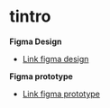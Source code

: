 # tintro

**Figma Design**

- [Link figma design](<https://www.figma.com/file/RtPmWFFU422YKSJvuaeRiu/Untitled-(Copy)?node-id=0%3A1>)

**Figma prototype**

- [Link figma prototype]()
